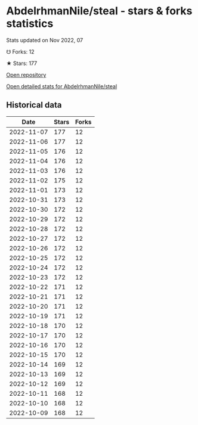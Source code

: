 # AbdelrhmanNile/steal - stars & forks statistics

Stats updated on Nov 2022, 07

☋ Forks: 12

★ Stars: 177

[Open repository](https://github.com/AbdelrhmanNile/steal)

[Open detailed stats for AbdelrhmanNile/steal](https://reviewgithub.com/rep/AbdelrhmanNile/steal)

## Historical data
| Date | Stars | Forks |
|------|-------|-------|
| 2022-11-07 | 177 | 12 | 
| 2022-11-06 | 177 | 12 | 
| 2022-11-05 | 176 | 12 | 
| 2022-11-04 | 176 | 12 | 
| 2022-11-03 | 176 | 12 | 
| 2022-11-02 | 175 | 12 | 
| 2022-11-01 | 173 | 12 | 
| 2022-10-31 | 173 | 12 | 
| 2022-10-30 | 172 | 12 | 
| 2022-10-29 | 172 | 12 | 
| 2022-10-28 | 172 | 12 | 
| 2022-10-27 | 172 | 12 | 
| 2022-10-26 | 172 | 12 | 
| 2022-10-25 | 172 | 12 | 
| 2022-10-24 | 172 | 12 | 
| 2022-10-23 | 172 | 12 | 
| 2022-10-22 | 171 | 12 | 
| 2022-10-21 | 171 | 12 | 
| 2022-10-20 | 171 | 12 | 
| 2022-10-19 | 171 | 12 | 
| 2022-10-18 | 170 | 12 | 
| 2022-10-17 | 170 | 12 | 
| 2022-10-16 | 170 | 12 | 
| 2022-10-15 | 170 | 12 | 
| 2022-10-14 | 169 | 12 | 
| 2022-10-13 | 169 | 12 | 
| 2022-10-12 | 169 | 12 | 
| 2022-10-11 | 168 | 12 | 
| 2022-10-10 | 168 | 12 | 
| 2022-10-09 | 168 | 12 | 

